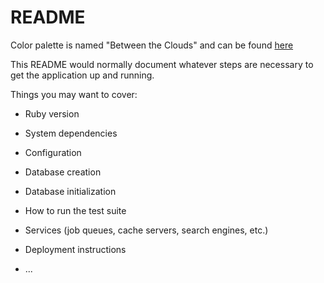 # README

Color palette is named "Between the Clouds" and can be found [here](http://www.colourlovers.com/palette/1083480/Between_The_Clouds)

This README would normally document whatever steps are necessary to get the
application up and running.

Things you may want to cover:

* Ruby version

* System dependencies

* Configuration

* Database creation

* Database initialization

* How to run the test suite

* Services (job queues, cache servers, search engines, etc.)

* Deployment instructions

* ...
